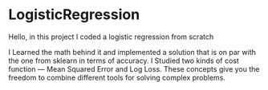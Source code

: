 # LogisticRegression
Hello, in this project I coded a logistic regression from scratch

I Learned the math behind it and implemented a solution that is on par with the one from sklearn in terms of accuracy. I Studied two kinds of cost function — Mean Squared Error and Log Loss. These concepts give you the freedom to combine different tools for solving complex problems.
